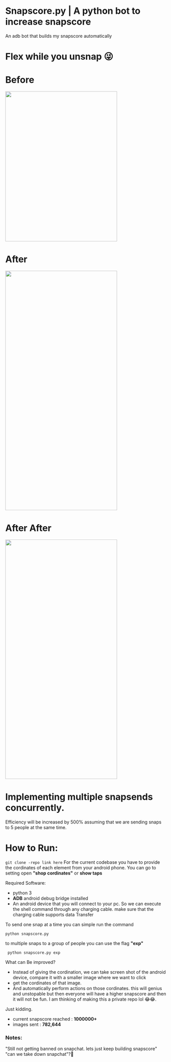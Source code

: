 # Snapscore.py | A python bot to increase snapscore
An adb bot that builds my snapscore automatically
# Flex while you unsnap 😜

# Before

<img src=before.jpeg height=470 width=350>

# After

<img src=after.jpeg height=750 width=350>

# After After 
<img src=snapscore.jpeg height=750 width=350>

# Implementing multiple snapsends concurrently.
Efficiency will be increased by 500% assuming that we are sending snaps to 5 people at the same time.

# How to Run: 

```git clone -repo link here```
For the current codebase you have to provide the cordinates of each element from your android phone. You can go to setting open **"shop cordinates"** or **show taps**

Required Software: 
* python 3
* **ADB** android debug bridge installed
* An android device that you will connect to your pc. So we can execute the shell command through any charging cable. make sure that the charging cable supports data Transfer

To send one snap at a time you can simple run the command

```python snapscore.py```

to multiple snaps to a group of people you can use the flag **"exp"**

``` python snapscore.py exp```


What can Be improved? 
* Instead of giving the cordination, we can take screen shot of the android device, compare it with a smaller image where we want to click
* get the cordinates of that image.
* And automatically perform actions on those cordinates. this will genius and unstopable but then everyone will have a higher snapscore and then it will not be fun. I am thinking of making this a private repo lol 😂😂.

Just kidding. 

* current snapscore reached : **1000000+**
* images sent : **782,644**
### Notes: 
"Still not getting banned on snapchat. lets just keep building snapscore"
"can we take down snapchat"?🤔


